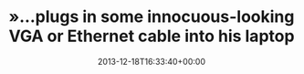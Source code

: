 ---
retweeted: false
source: <a href="http://twitter.com" rel="nofollow">Twitter Web Client</a>
entities:
  hashtags:
  - text: 30C3
    indices:
    - '97'
    - '102'
  symbols: []
  user_mentions: []
  urls:
  - url: http://t.co/n66gpFIC8V
    expanded_url: http://www.cs.tau.ac.il/~tromer/acoustic/
    display_url: cs.tau.ac.il/~tromer/acoust…
    indices:
    - '104'
    - '126'
display_text_range:
- '0'
- '127'
favorite_count: '1'
id_str: '413346334528122880'
truncated: false
retweet_count: '0'
id: '413346334528122880'
possibly_sensitive: false
created_at: Wed Dec 18 16:33:40 +0000 2013
favorited: false
full_text: "»…plugs in some innocuous-looking VGA or Ethernet cable into his laptop.«
  - das wird lustig beim #30C3 ()"
lang: en
quote_url: http://www.cs.tau.ac.il/~tromer/acoustic/
tags:
- 30C3
- pesos/twitter
date: '2013-12-18T16:33:40+00:00'
src: https://twitter.com/bascht/status/413346334528122880
original_url: https://twitter.com/bascht/status/413346334528122880
type: twitter_tweet
text: "»…plugs in some innocuous-looking VGA or Ethernet cable into his laptop.« -
  das wird lustig beim #30C3 ()"
title: "»…plugs in some innocuous-looking VGA or Ethernet cable into his laptop"

---